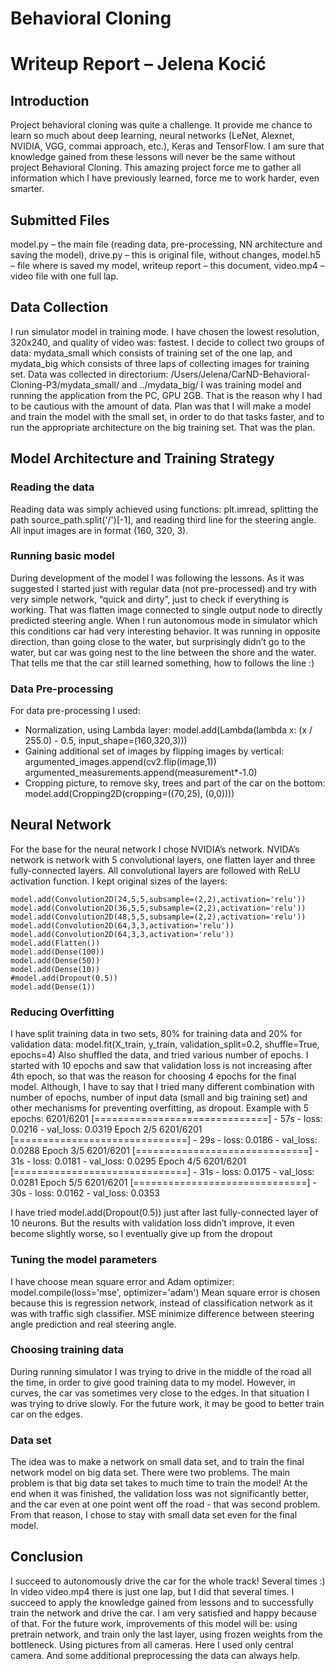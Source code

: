 # Behavioral Cloning
# Writeup Report – Jelena Kocić

## Introduction
Project behavioral cloning was quite a challenge. It provide me chance to learn so much about deep learning, neural networks (LeNet, Alexnet, NVIDIA, VGG, commai approach, etc.), Keras and TensorFlow. I am sure that knowledge gained from these lessons will never be the same without project Behavioral Cloning. This amazing project force me to gather all information which I have previously learned, force me to work harder, even smarter.

## Submitted Files
model.py – the main file (reading data, pre-processing, NN architecture and saving the model),
drive.py – this is original file, without changes,
model.h5 – file where is saved my model,
writeup report – this document,
video.mp4 – video file with one full lap.

## Data Collection
I run simulator model in training mode. I have chosen the lowest resolution, 320x240, and quality of video was: fastest. I decide to collect two groups of data: mydata_small which consists of training set of the one lap, and mydata_big which consists of three laps of collecting images for training set. Data was collected in directorium: /Users/Jelena/CarND-Behavioral-Cloning-P3/mydata_small/ and ../mydata_big/
I was training model and running the application from the PC, GPU 2GB. That is the reason why I had to be cautious with the amount of data. Plan was that I will make a model and train the model with the small set, in order to do that tasks faster, and to run the appropriate architecture on the big training set. That was the plan.

## Model Architecture and Training Strategy
### Reading the data
Reading data was simply achieved using functions: plt.imread, splitting the path source_path.split('/')[-1], and reading third line for the steering angle. All input images are in format (160, 320, 3).

### Running basic model
During development of the model I was following the lessons. As it was suggested I started just with regular data (not pre-processed) and try with very simple network, “quick and dirty”, just to check if everything is working. That was flatten image connected to single output node to directly predicted steering angle. When I run autonomous mode in simulator which this conditions car had very interesting behavior. It was running in opposite direction, than going close to the water, but surprisingly didn’t go to the water, but car was going nest to the line between the shore and the water. That tells me that the car still learned something, how to follows the line :)

### Data Pre-processing
For data pre-processing I used:
- Normalization, using Lambda layer:
model.add(Lambda(lambda x: (x / 255.0) - 0.5, input_shape=(160,320,3)))
- Gaining additional set of images by flipping images by vertical:
argumented_images.append(cv2.flip(image,1))
argumented_measurements.append(measurement*-1.0)
- Cropping picture, to remove sky, trees and part of the car on the bottom:
model.add(Cropping2D(cropping=((70,25), (0,0))))

## Neural Network
For the base for the neural network I chose NVIDIA’s network.
NVIDA’s network is network with 5 convolutional layers, one flatten layer and three fully-connected layers. All convolutional layers are followed with ReLU activation function. I kept original sizes of the layers:

```
model.add(Convolution2D(24,5,5,subsample=(2,2),activation='relu'))
model.add(Convolution2D(36,5,5,subsample=(2,2),activation='relu'))
model.add(Convolution2D(48,5,5,subsample=(2,2),activation='relu'))
model.add(Convolution2D(64,3,3,activation='relu'))
model.add(Convolution2D(64,3,3,activation='relu'))
model.add(Flatten())
model.add(Dense(100))
model.add(Dense(50))
model.add(Dense(10))
#model.add(Dropout(0.5))
model.add(Dense(1))
```

### Reducing Overfitting
I have split training data in two sets, 80% for training data and 20% for validation data:
model.fit(X_train, y_train, validation_split=0.2, shuffle=True, epochs=4)
Also shuffled the data, and tried various number of epochs.
I started with 10 epochs and saw that validation loss is not increasing after 4th epoch, so that was the reason for choosing 4 epochs for the final model. Although, I have to say that I tried many different combination with number of epochs, number of input data (small and big training set) and other mechanisms for preventing overfitting, as dropout.
Example with 5 epochs:
6201/6201 [==============================] - 57s - loss: 0.0216 - val_loss: 0.0319
Epoch 2/5
6201/6201 [==============================] - 29s - loss: 0.0186 - val_loss: 0.0288
Epoch 3/5
6201/6201 [==============================] - 31s - loss: 0.0181 - val_loss: 0.0295
Epoch 4/5
6201/6201 [==============================] - 31s - loss: 0.0175 - val_loss: 0.0281
Epoch 5/5
6201/6201 [==============================] - 30s - loss: 0.0162 - val_loss: 0.0353

I have tried model.add(Dropout(0.5)) just after last fully-connected layer of 10 neurons. But the results with validation loss didn’t improve, it even become slightly worse, so I eventually give up from the dropout

### Tuning the model parameters
I have choose mean square error and Adam optimizer:
model.compile(loss='mse', optimizer='adam')
Mean square error is chosen because this is regression network, instead of classification network as it was with traffic sigh classifier. MSE minimize difference between steering angle prediction and real steering angle.

### Choosing training data
During running simulator I was trying to drive in the middle of the road all the time, in order to give good training data to my model. However, in curves, the car vas sometimes very close to the edges. In that situation I was trying to drive slowly.
For the future work, it may be good to better train car on the edges.

### Data set
The idea was to make a network on small data set, and to train the final network model on big data set. There were two problems. The main problem is that big data set takes to much time to train the model! At the end when it was finished, the validation loss was not significantly better, and the car even at one point went off the road - that was second problem.
From that reason, I chose to stay with small data set even for the final model.

## Conclusion
I succeed to autonomously drive the car for the whole track! Several times :) In video video.mp4 there is just one lap, but I did that several times. I succeed to apply the knowledge gained from lessons and to successfully train the network and drive the car. I am very satisfied and happy because of that.
For the future work, improvements of this model will be: using pretrain network, and train only the last layer, using frozen weights from the bottleneck. Using pictures from all cameras. Here I used only central camera. And some additional preprocessing the data can always help.
